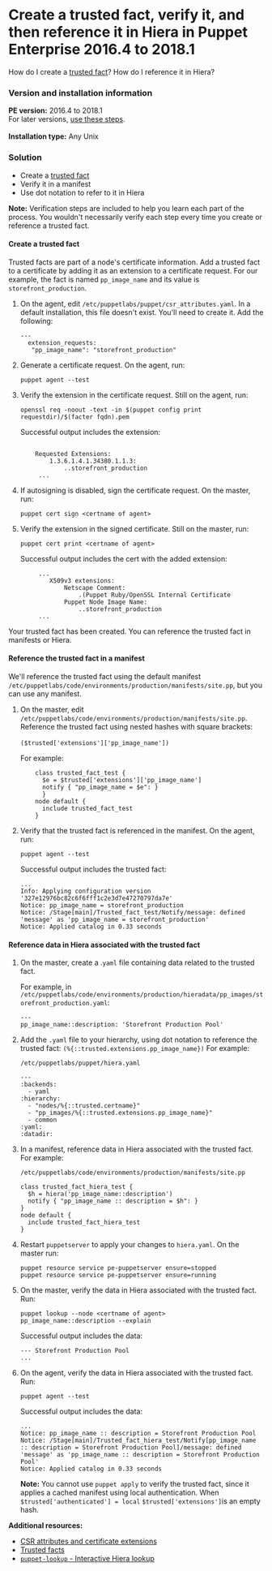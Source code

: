 # Create a trusted fact, verify it, and then reference it in Hiera in Puppet Enterprise 2016.4 to 2018.1
<p>How do I create a <a href="https://puppet.com/docs/puppet/5.5/lang_facts_and_builtin_vars.html#trusted-facts">trusted fact</a>? How do I reference it in Hiera?</p>
<h3 id="version-and-installation-information">Version and installation information</h3>
<p><strong>PE version:</strong> 2016.4 to 2018.1<br> For later versions, <a href="https://support.puppet.com/hc/en-us/articles/360048560693" target="_self">use these steps</a>.<br> <br> <strong>Installation type:</strong> Any Unix</p>
<h3 id="solution">Solution</h3>
<ul>
<li>Create a <a href="https://puppet.com/docs/puppet/5.5/lang_facts_and_builtin_vars.html#trusted-facts">trusted fact</a>
</li>
<li>Verify it in a manifest</li>
<li>Use dot notation to refer to it in Hiera</li>
</ul>
<p><strong>Note:</strong> Verification steps are included to help you learn each part of the process. You wouldn't necessarily verify each step every time you create or reference a trusted fact.</p>
<h4 id="create-a-trusted-fact">Create a trusted fact</h4>
<p>Trusted facts are part of a node's certificate information. Add a trusted fact to a certificate by adding it as an extension to a certificate request. For our example, the fact is named <code>pp_image_name</code> and its value is <code>storefront_production</code>.</p>
<ol>
<li>
<p>On the agent, edit <code>/etc/puppetlabs/puppet/csr_attributes.yaml</code>. In a default installation, this file doesn't exist. You'll need to create it. Add the following:</p>
<pre><code>---
  extension_requests:
   "pp_image_name": "storefront_production"</code></pre>
</li>
<li>
<p>Generate a certificate request. On the agent, run:</p>
<p><code>puppet agent --test</code></p>
</li>
<li>
<p>Verify the extension in the certificate request. Still on the agent, run:</p>
<p><code>openssl req -noout -text -in $(puppet config print requestdir)/$(facter fqdn).pem</code></p>
<p>Successful output includes the extension:</p>
<pre><code>
    Requested Extensions:
        1.3.6.1.4.1.34380.1.1.3:
            ..storefront_production
     ...</code></pre>
</li>
<li>
<p>If autosigning is disabled, sign the certificate request. On the master, run:</p>
<p><code>puppet cert sign &lt;certname of agent&gt;</code></p>
</li>
<li>
<p>Verify the extension in the signed certificate. Still on the master, run:</p>
<p><code>puppet cert print &lt;certname of agent&gt;</code></p>
<p>Successful output includes the cert with the added extension:</p>
<pre><code>     ...
        X509v3 extensions:
            Netscape Comment:
                .(Puppet Ruby/OpenSSL Internal Certificate
            Puppet Node Image Name:
                ..storefront_production
     ...</code></pre>
</li>
</ol>
<p>Your trusted fact has been created. You can reference the trusted fact in manifests or Hiera.</p>
<h4 id="reference-the-trusted-fact-in-a-manifest">Reference the trusted fact in a manifest</h4>
<p>We'll reference the trusted fact using the default manifest <code>/etc/puppetlabs/code/environments/production/manifests/site.pp</code>, but you can use any manifest.</p>
<ol>
<li>
<p>On the master, edit <code>/etc/puppetlabs/code/environments/production/manifests/site.pp</code>. Reference the trusted fact using nested hashes with square brackets:<br> <br> <code>($trusted['extensions']['pp_image_name'])</code></p>
<p>For example:</p>
<pre><code>    class trusted_fact_test {
      $e = $trusted['extensions']['pp_image_name']
      notify { "pp_image_name = $e": }
      }
    node default {
      include trusted_fact_test
    }</code></pre>
</li>
<li>
<p>Verify that the trusted fact is referenced in the manifest. On the agent, run:</p>
<p><code>puppet agent --test</code></p>
<p>Successful output includes the trusted fact:</p>
<pre><code>...
Info: Applying configuration version '327e12976bc82c6f6fff1c2e3d7e47270797da7e'
Notice: pp_image_name = storefront_production
Notice: /Stage[main]/Trusted_fact_test/Notify/message: defined 'message' as 'pp_image_name = storefront_production'
Notice: Applied catalog in 0.33 seconds</code></pre>
</li>
</ol>
<h4 id="reference-data-in-hiera-associated-with-the-trusted-fact">Reference data in Hiera associated with the trusted fact</h4>
<ol>
<li>
<p>On the master, create a .<code>yaml</code> file containing data related to the trusted fact.</p>
<p>For example, in <code>/etc/puppetlabs/code/environments/production/hieradata/pp_images/storefront_production.yaml</code>:</p>
<pre><code>---
pp_image_name::description: 'Storefront Production Pool'</code></pre>
</li>
<li>
<p>Add the <code>.yaml</code> file to your hierarchy, using dot notation to reference the trusted fact: <code>(%{::trusted.extensions.pp_image_name})</code> For example:</p>
<p><code>/etc/puppetlabs/puppet/hiera.yaml</code></p>
<pre><code>---
:backends:
  - yaml
:hierarchy:
  - "nodes/%{::trusted.certname}"
  - "pp_images/%{::trusted.extensions.pp_image_name}"
  - common
:yaml:
:datadir:</code></pre>
</li>
<li>
<p>In a manifest, reference data in Hiera associated with the trusted fact. For example:</p>
<p><code>/etc/puppetlabs/code/environments/production/manifests/site.pp</code></p>
<pre><code>class trusted_fact_hiera_test {
  $h = hiera('pp_image_name::description')
  notify { "pp_image_name :: description = $h": }
}
node default {
  include trusted_fact_hiera_test
}</code></pre>
</li>
<li>
<p>Restart <code>puppetserver</code> to apply your changes to <code>hiera.yaml</code>. On the master run:</p>
<pre><code>puppet resource service pe-puppetserver ensure=stopped
puppet resource service pe-puppetserver ensure=running</code></pre>
</li>
<li>
<p>On the master, verify the data in Hiera associated with the trusted fact. Run:</p>
<p><code>puppet lookup --node &lt;certname of agent&gt; pp_image_name::description --explain</code></p>
<p>Successful output includes the data:</p>
<pre><code>--- Storefront Production Pool
...</code></pre>
</li>
<li>
<p>On the agent, verify the data in Hiera associated with the trusted fact. Run:</p>
<p><code>puppet agent --test</code></p>
<p>Successful output includes the data:</p>
<pre><code>...
Notice: pp_image_name :: description = Storefront Production Pool
Notice: /Stage[main]/Trusted_fact_hiera_test/Notify[pp_image_name :: description = Storefront Production Pool]/message: defined 'message' as 'pp_image_name :: description = Storefront Production Pool'
Notice: Applied catalog in 0.33 seconds</code></pre>
<p><strong>Note:</strong> You cannot use <code>puppet apply</code> to verify the trusted fact, since it applies a cached manifest using local authentication. When <code>$trusted['authenticated'] = local</code> <code>$trusted['extensions']</code>is an empty hash.</p>
</li>
</ol>
<p><strong>Additional resources:</strong></p>
<ul>
<li><a href="https://puppet.com/docs/puppet/5.5/ssl_attributes_extensions.html">CSR attributes and certificate extensions</a></li>
<li><a href="https://puppet.com/docs/puppet/5.5/lang_facts_and_builtin_vars.html#trusted-facts">Trusted facts</a></li>
<li><a href="https://puppet.com/docs/puppet/5.5/man/lookup.html"><code>puppet-lookup</code> - Interactive Hiera lookup</a></li>
</ul>

